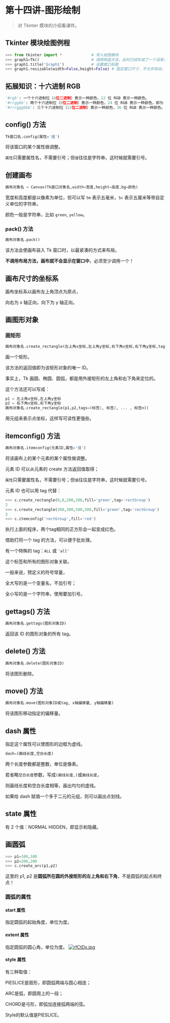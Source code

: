 # 第十四讲-图形绘制
> 对 Tkinter 模块的介绍看课件。
## Tkinter 模块绘图例程
```python
>>> from tkinter import *             # 导入绘图模块
>>> graph1=Tk()                       # 调用构造方法，此时已经形成了一个没有标题的窗口
>>> graph1.title('Graph1')            # 设置窗口标题
>>> graph1.resizable(width=False,height=False) # 固定窗口尺寸，不允许改动。设为 True 则允许改动。
```
## 拓展知识：十六进制 RGB
```python
'#rgb': 一个十六进制位（4位二进制）表示一种颜色，12 位 RGB 表示一种颜色。
'#rrggbb': 两个十六进制位（8位二进制）表示一种颜色，24 位 RGB 表示一种颜色，即为 24 位真彩色。
'#rrrgggbbb': 三个十六进制位（12位二进制）表示一种颜色，36 位 RGB 表示一种颜色。
```
## config() 方法
```python
Tk窗口名.config(属性='值')
```
将该窗口的某个属性做调整。

`属性`只需要属性名，不需要引号；但`值`往往是字符串，这时候就需要引号。
## 创建画布
```python
画布对象名 = Canvas(Tk窗口对象名,width=宽度,height=高度,bg=颜色)
```
宽度和高度都是以像素为单位，但可以写 `5m` 表示五毫米，`5c` 表示五厘米等带自定义单位的字符串。

颜色一般是字符串，比如 `green`, `yellow`。
### pack() 方法
```python
画布对象名.pack()
```
该方法会使画布装入 Tk 窗口时，以最紧凑的方式来布局。

**不调用布局方法，画布就不会显示在窗口中**，必须至少调用一个！
## 画布尺寸的坐标系
画布坐标系以画布左上角顶点为原点，

向右为 x 轴正向，向下为 y 轴正向。
## 画图形对象
### 画矩形
```python
画布对象名.create_rectangle(左上角x坐标,左上角y坐标,右下角x坐标,右下角y坐标,tags=(标签1, 标签2, ... , 标签n))
```
画一个矩形。

该方法的返回值即为该矩形对象的唯一 ID。

事实上，Tk 画圆、椭圆、圆弧，都是用外接矩形的左上角和右下角来定位的。

这个方法还可以写成：
```python
p1 = 左上角x坐标,左上角y坐标
p2 = 右下角x坐标,右下角y坐标
画布对象名.create_rectangle(p1,p2,tags=(标签1, 标签2, ... , 标签n))
```
用元组来表示点坐标，这样写可读性更强些。
## itemconfig() 方法
```python
画布对象名.itemconfig(元素ID,属性='值')
```
将该画布上的某个元素的某个属性做调整。

元素 ID 可以从元素的 create 方法返回值取得；

`属性`只需要属性名，不需要引号；但`值`往往是字符串，这时候就需要引号。

元素 ID 也可以用 tag 代替：
```python
>>> c.create_rectangle(0,0,200,200,fill='green',tag='rectGroup')
2
>>> c.create_rectangle(300,300,500,500,fill='green',tag='rectGroup')
3
>>> c.itemconfig('rectGroup',fill='red')
```
执行上面的程序，两个tag相同的正方形会一起变成红色。

借助打同一个 tag 的方法，可以便于批处理。

有一个特殊的 tag：`ALL` 或 `'all'`

这个标签和所有的图形对象关联。

一般来说，预定义的符号常量，

全大写的是一个变量名，不加引号；

全小写的是一个字符串，使用要加引号。
## gettags() 方法
```python
画布对象名.gettags(图形对象ID)
```
返回该 ID 的图形对象的所有 tag。
## delete() 方法
```python
画布对象名.delete(图形对象ID)
```
将该图形删除。
## move() 方法
```python
画布对象名.move(图形对象ID或tag, x轴偏移量, y轴偏移量)
```
将该图形移动指定的偏移量。
## dash 属性
指定这个属性可以使图形的边框为虚线。

```python
dash=(画线长度,空白长度)
```

两个长度参数都是整数，单位是像素。

若省略`空白长度`参数，写成`(画线长度,)`或`画线长度`，

则画线长度和空白长度相等，画出均匀的虚线。

如果给 dash 赋值一个多于二元的元组，则可以画出点划线。
## state 属性
有 2 个值：NORMAL HIDDEN，即显示和隐藏。
## 画圆弧
```python
>>> p1=100,100
>>> p2=200,200
>>> c.create_arc(p1,p2)
```
这里的 p1, p2 是**圆弧所在圆的外接矩形的左上角和右下角**，不是圆弧的起点和终点！
### 圆弧的属性
#### start 属性
指定圆弧的起始角度，单位为度。
#### extent 属性
指定圆弧的圆心角，单位为度。
[![rfCtDx.jpg](https://s3.ax1x.com/2020/12/25/rfCtDx.jpg)](https://imgchr.com/i/rfCtDx)
#### style 属性
有三种取值：

PIESLICE是扇形，即圆弧两端与圆心相连；

ARC是弧，即圆周上的一段；

CHORD是弓形，即弧加连接弧两端的弦。

Style的默认值是PIESLICE。

